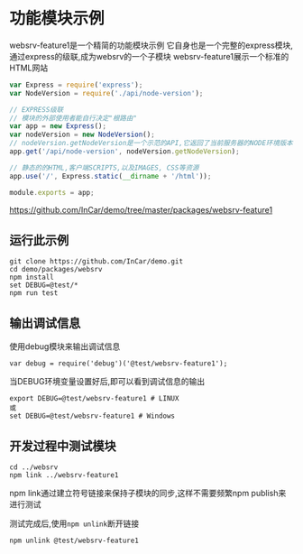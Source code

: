 # 功能模块示例

websrv-feature1是一个精简的功能模块示例
它自身也是一个完整的express模块,通过express的级联,成为websrv的一个子模块
websrv-feature1展示一个标准的HTML网站

```javascript
var Express = require('express');
var NodeVersion = require('./api/node-version');

// EXPRESS级联
// 模块的外部使用者能自行决定"根路由"
var app = new Express();
var nodeVersion = new NodeVersion();
// nodeVersion.getNodeVersion是一个示范的API,它返回了当前服务器的NODE环境版本号
app.get('/api/node-version', nodeVersion.getNodeVersion);

// 静态的的HTML,客户端SCRIPTS,以及IMAGES, CSS等资源
app.use('/', Express.static(__dirname + '/html'));

module.exports = app;
```

<https://github.com/InCar/demo/tree/master/packages/websrv-feature1>

## 运行此示例

```
git clone https://github.com/InCar/demo.git
cd demo/packages/websrv
npm install
set DEBUG=@test/*
npm run test
```

## 输出调试信息
使用debug模块来输出调试信息

```javacript
var debug = require('debug')('@test/websrv-feature1');
```

当DEBUG环境变量设置好后,即可以看到调试信息的输出

```shell
export DEBUG=@test/websrv-feature1 # LINUX
或
set DEBUG=@test/websrv-feature1 # Windows
```

## 开发过程中测试模块
```shell
cd ../websrv
npm link ../websrv-feature1
```
npm link通过建立符号链接来保持子模块的同步,这样不需要频繁npm publish来进行测试

测试完成后,使用`npm unlink`断开链接
```shell
npm unlink @test/websrv-feature1
```
